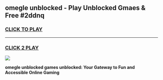 
## omegle unblocked - Play Unblocked Gmaes & Free #2ddnq
<h3>
<a href="https://news.freeplayer.one?title=omegle_unblocked&ref=24F">CLICK TO PLAY</a></h3>
<hr>

<h3>
<a href="https://news.freeplayer.one?title=omegle_unblocked&ref=24F">CLICK 2 PLAY</a>
  
</h3>

<a href="https://news.freeplayer.one?title=omegle_unblocked&ref=24F/"><img src="https://clearcache.store/games.png"></a>


**omegle unblocked games unblocked: Your Gateway to Fun and Accessible Online Gaming**
